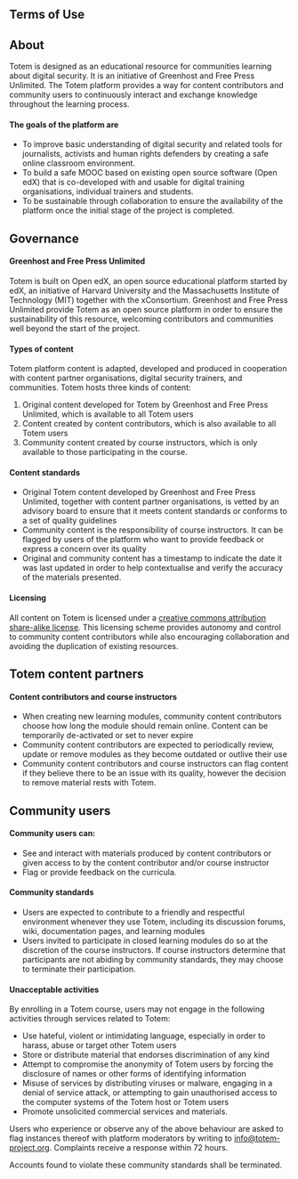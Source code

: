 Terms of Use
------------

About
-----

Totem is designed as an educational resource for communities learning about digital security. It is an initiative of Greenhost and Free Press Unlimited. The Totem platform provides a way for content contributors and community users to continuously interact and exchange knowledge throughout the learning process.

#### The goals of the platform are

* To improve basic understanding of digital security and related tools for journalists, activists and human rights defenders by creating a safe online classroom environment.
* To build a safe MOOC based on existing open source software (Open edX) that is co-developed with and usable for digital training organisations, individual trainers and students.
* To be sustainable through collaboration to ensure the availability of the platform once the initial stage of the project is completed.

Governance
----------

#### Greenhost and Free Press Unlimited

Totem is built on Open edX, an open source educational platform started by edX, an initiative of Harvard University and the Massachusetts Institute of Technology (MIT) together with the xConsortium. Greenhost and Free Press Unlimited provide Totem as an open source platform in order to ensure the sustainability of this resource, welcoming contributors and communities well beyond the start of the project.

#### Types of content

Totem platform content is adapted, developed and produced in cooperation with content partner organisations, digital security trainers, and communities. Totem hosts three kinds of content:

1. Original content developed for Totem by Greenhost and Free Press Unlimited, which is available to all Totem users
2. Content created by content contributors, which is also available to all Totem users
3. Community content created by course instructors, which is only available to those participating in the course.

#### Content standards

* Original Totem content developed by Greenhost and Free Press Unlimited, together with content partner organisations, is vetted by an advisory board to ensure that it meets content standards or conforms to a set of quality guidelines
* Community content is the responsibility of course instructors. It can be flagged by users of the platform who want to provide feedback or express a concern over its quality
* Original and community content has a timestamp to indicate the date it was last updated in order to help contextualise and verify the accuracy of the materials presented.

#### Licensing

All content on Totem is licensed under a [creative commons attribution share-alike license](https://creativecommons.org/licenses/by-sa/4.0/). This licensing scheme provides autonomy and control to community content contributors while also encouraging collaboration and avoiding the duplication of existing resources.

Totem content partners
----------------------

#### Content contributors and course instructors

* When creating new learning modules, community content contributors choose how long the module should remain online. Content can be temporarily de-activated or set to never expire
* Community content contributors are expected to periodically review, update or remove modules as they become outdated or outlive their use
* Community content contributors and course instructors can flag content if they believe there to be an issue with its quality, however the decision to remove material rests with Totem.

Community users
---------------

#### Community users can:

* See and interact with materials produced by content contributors or given access to by the content contributor and/or course instructor
* Flag or provide feedback on the curricula.

#### Community standards

* Users are expected to contribute to a friendly and respectful environment whenever they use Totem, including its discussion forums, wiki, documentation pages, and learning modules
* Users invited to participate in closed learning modules do so at the discretion of the course instructors. If course instructors determine that participants are not abiding by community standards, they may choose to terminate their participation.

#### Unacceptable activities

By enrolling in a Totem course, users may not engage in the following activities through services related to Totem:

* Use hateful, violent or intimidating language, especially in order to harass, abuse or target other Totem users
* Store or distribute material that endorses discrimination of any kind
* Attempt to compromise the anonymity of Totem users by forcing the disclosure of names or other forms of identifying information
* Misuse of services by distributing viruses or malware, engaging in a denial of service attack, or attempting to gain unauthorised access to the computer systems of the Totem host or Totem users
* Promote unsolicited commercial services and materials.

Users who experience or observe any of the above behaviour are asked to flag instances thereof with platform moderators by writing to [info@totem-project.org](mailto:info@totem-project.org). Complaints receive a response within 72 hours.

Accounts found to violate these community standards shall be terminated.